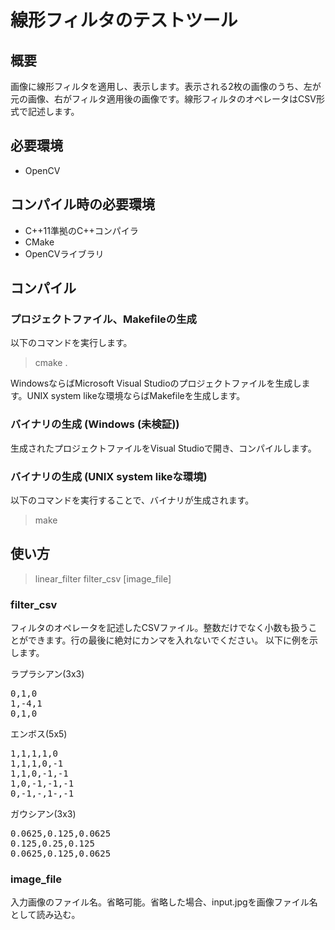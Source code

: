 # 線形フィルタのテストツール

## 概要
画像に線形フィルタを適用し、表示します。表示される2枚の画像のうち、左が元の画像、右がフィルタ適用後の画像です。線形フィルタのオペレータはCSV形式で記述します。

## 必要環境
* OpenCV

## コンパイル時の必要環境
* C++11準拠のC++コンパイラ
* CMake
* OpenCVライブラリ

## コンパイル
### プロジェクトファイル、Makefileの生成
以下のコマンドを実行します。
> cmake .

WindowsならばMicrosoft Visual Studioのプロジェクトファイルを生成します。UNIX system likeな環境ならばMakefileを生成します。

### バイナリの生成 (Windows (未検証))
生成されたプロジェクトファイルをVisual Studioで開き、コンパイルします。

### バイナリの生成 (UNIX system likeな環境)
以下のコマンドを実行することで、バイナリが生成されます。 
> make

## 使い方
> linear\_filter filter\_csv [image\_file]

### filter\_csv
フィルタのオペレータを記述したCSVファイル。整数だけでなく小数も扱うことができます。行の最後に絶対にカンマを入れないでください。
以下に例を示します。

ラプラシアン(3x3) 
<pre>
0,1,0 
1,-4,1 
0,1,0 
</pre>
 
エンボス(5x5)
<pre>
1,1,1,1,0
1,1,1,0,-1
1,1,0,-1,-1
1,0,-1,-1,-1
0,-1,-,1-,-1
</pre>
 
ガウシアン(3x3)
<pre>
0.0625,0.125,0.0625
0.125,0.25,0.125
0.0625,0.125,0.0625
</pre>

### image\_file
入力画像のファイル名。省略可能。省略した場合、input.jpgを画像ファイル名として読み込む。


